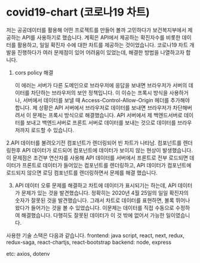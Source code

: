 # covid19-chart (코로나19 차트)
저는 공공데이터를 활용해 어떤 프로젝트를 만들어 볼까 고민하다가 보건복지부에서 제공하는 API를 사용하기로 했습니다. 
계획은 API에서 제공하는 확진자수를 비롯한 데이터를 활용하고, 일일 확진자 수에 대한 차트를 제공하는 것이었습니다. 
코로나19 차트 개발을 진행하다가 여러 문제점이 있어 어려움이 있었는데, 해결한 방법을 나열하고자 합니다. 

1. cors policy 해결 

   이 에러는 서버가 다른 도메인으로 브라우저에 응답을 보내면 브라우저가 서버의 데이터를 차단하는 브라우저의 보안 정책입니다. 이 이슈는 프록시 방식을 사용하거나, 서버에서 데이터를 보낼 때 Access-Control-Allow-Origin 헤더를 추가해야합니다. 
제 상황은 API 서버에서 브라우저로 데이터를 보내면 브라우저가 차단해버려서 이 문제는 프록시 방식으로 해결했습니다.  API 서버에서 제 백엔드서버로 데이터를 보내고 백엔드서버로 프론트 서버로 데이터를 보내는 것으로 데이터를 브라우저까지 로드할 수 있습니다.

2.API 데이터를 불려오기전 컴포넌트가 렌더링되어 빈 차트가 나타남. 
  컴포넌트를 렌더링한후 API 데이터가 로드되어 컴포넌트에 데이터가 보이지 않는 현상이 발생했습니다. 이 문제점은 조건부 연산자를 사용해 API 데이터를 서버에서 프론트로 전부 로드되면 데이터가 프론트로 데이터가 들어있는 컴포넌트를 렌더링하고, API 데이터가 컴포넌트에 로드되지 않으면 로딩 컴포넌트를 렌더링하면서 문제를 해결 했습니다.
  
  3. API 데이터 오류
 문제를 해결하고 차트에 데이터가 표시되기는 하는데, API 데이터가 문제가 있는 것을 발견했습니다. 정확히는 2020년 4월 25일의 일일 확진자의 숫자가 잘못된 것을 발견했습니다. 그래서 차트로 데이터를 표현하면, 볼록 뛰어나왔다가 들어가는 것을 볼 수 있었습니다. 
 이문제는 데이터를 직접 수동으로 수정하여 해결했습니다. 다행히도 잘못된 데이터가 이 것 밖에 없어서 가능한 일이였습니다. 

사용한 기술 스택은 다음과 같습니다.
frontend: java script, react, next, redux, redux-saga, react-chartjs, react-bootstrap
backend: node, express

etc: axios, dotenv
